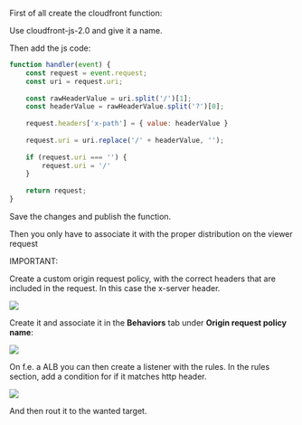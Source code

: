 First of all create the cloudfront function:

Use cloudfront-js-2.0 and give it a name.

Then add the js code:

```javascript
function handler(event) {
    const request = event.request;
    const uri = request.uri;
    
    const rawHeaderValue = uri.split('/')[1];
    const headerValue = rawHeaderValue.split('?')[0];
    
    request.headers['x-path'] = { value: headerValue }
    
    request.uri = uri.replace('/' + headerValue, '');
    
    if (request.uri === '') {
        request.uri = '/'
    }
    
    return request;
}
```



Save the changes and publish the function.

Then you only have to associate it with the proper distribution on the viewer request



IMPORTANT:

Create a custom origin request policy, with the correct headers that are included in the request. In this case the x-server header.

![](https://slabstatic.com/prod/uploads/ptzfq7y2/posts/images/preload/V2B21F0G9P1aqlM6cVKepQaS.png)

Create it and associate it in the **Behaviors** tab under **Origin request policy name**:

![](https://slabstatic.com/prod/uploads/ptzfq7y2/posts/images/preload/n4YDXWGW3qshQ5LUp_btrbRU.png)







On f.e. a ALB you can then create a listener with the rules. In the rules section, add a condition for if it matches http header.

![](https://slabstatic.com/prod/uploads/ptzfq7y2/posts/images/preload/HIBrWPGz_HmuhhMFdfUEAFlq.png)

And then rout it to the wanted target.
